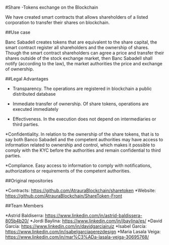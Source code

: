 #Share -Tokens exchange on the Blockchain

We have created smart contracts that allows shareholders of a listed corporation to transfer their shares on blockchain.

##Use case

Banc Sabadell creates tokens that are equivalent to the share capital, the smart contract register all shareholders and the ownership of shares. 
Though the smart contract shareholders can agree a price and transfer their shares outside of the stock exchange market, then Banc Sabadell shall notify (according to the law), the market authorities the price and exchange of ownership.   

##Legal Advantages

* Transparency. 
The operations are registered in blockchain a public distributed database

* Immediate transfer of ownership.
Of share tokens, operations are executed immediately

* Effectiveness.
In the execution does not depend on intermediaries or third parties. 

*Confidentiality. 
In relation to the ownership of the share tokens, that is to say both Banco Sabadell and the competent authorities may have access to information related to ownership and control, which makes it possible to comply with the KYC before the authorities and remain confidential to third parties.


*Compliance.
Easy access to information to comply with notifications, authorizations or requirements of the competent authorities.

##Original repositories

*Contracts: https://github.com/AtrauraBlockchain/sharetoken
*Website: https://github.com/AtrauraBlockchain/ShareToken-Front

##Team Members

*Astrid Baldiserra: https://www.linkedin.com/in/astrid-baldissera-805b4b20/
*Jordi Baylina: https://www.linkedin.com/in/jbaylina/es/
*David García: https://www.linkedin.com/in/davidgarciairuiz
*Isabel García: https://www.linkedin.com/in/isabelgarciaperezdesign
*Maria Lasala Veiga: https://www.linkedin.com/in/mar%C3%ADa-lasala-veiga-30695768/
